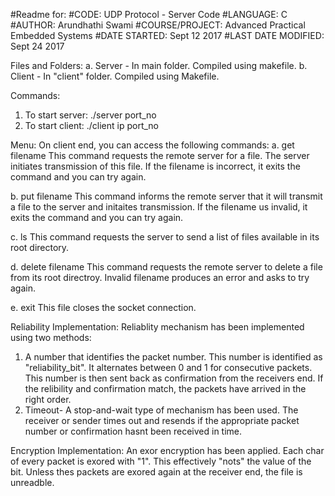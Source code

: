 #Readme for:
#CODE: UDP Protocol - Server Code 
#LANGUAGE: C
#AUTHOR: Arundhathi Swami
#COURSE/PROJECT: Advanced Practical Embedded Systems
#DATE STARTED: Sept 12 2017
#LAST DATE MODIFIED: Sept 24 2017



Files and Folders: 
a. Server - In main folder. Compiled using makefile. 
b. Client - In "client" folder. Compiled using Makefile. 

Commands: 
1. To start server: ./server port_no 
2. To start client: ./client ip port_no

Menu: 
On client end, you can access the following commands: 
a. get filename
This command requests the remote server for a file. The server initiates transmission of this file. 
If the filename is incorrect, it exits the command and you can try again. 

b. put filename
This command informs the remote server that it will transmit a file to the server and initaites transmission. 
If the filename us invalid, it exits the command and you can try again. 

c. ls
This command requests the server to send a list of files available in its root directory. 

d. delete filename
This command requests the remote server to delete a file from its root directroy. 
Invalid filename produces an error and asks to try again. 

e. exit 
This file closes the socket connection. 


Reliability Implementation: 
Reliablity mechanism has been implemented using two methods: 
1. A number that identifies the packet number. This number is identified as "reliability_bit". It alternates between 0 and 1 for consecutive packets. 
This number is then sent back as confirmation from the receivers end. If the relibility and confirmation match, the packets have arrived in the right order. 
2. Timeout- A stop-and-wait type of mechanism has been used. The receiver or sender times out and resends if the appropriate packet number or confirmation hasnt been received in time. 

Encryption Implementation: 
An exor encryption has been applied. Each char of every packet is exored with "1". This effectively "nots" the value of the bit. Unless thes packets are exored again at the receiver end, the file is unreadble. 
